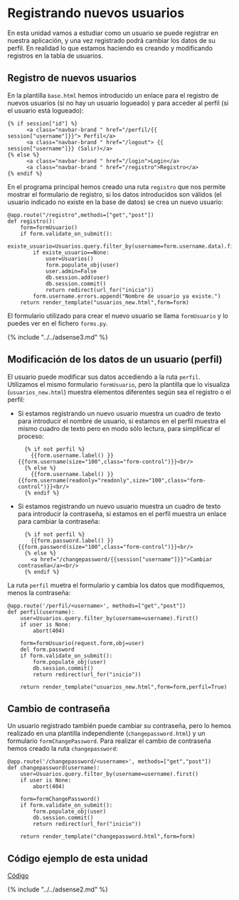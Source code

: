 # Registrando nuevos usuarios

En esta unidad vamos a estudiar como un usuario se puede registrar en nuestra aplicación, y una vez registrado podrá cambiar los datos de su perfil. En realidad lo que estamos haciendo es creando y modificando registros en la tabla de usuarios.

## Registro de nuevos usuarios

En la plantilla `base.html` hemos introducido un enlace para el registro de nuevos usuarios (si no hay un usuario logueado) y para acceder al perfil (si el usuario está logueado):

	{% if session["id"] %}
          <a class="navbar-brand " href="/perfil/{{ session["username"]}}"> Perfil</a>
          <a class="navbar-brand " href="/logout"> {{ session["username"]}} (Salir)</a>
    {% else %}
          <a class="navbar-brand " href="/login">Login</a>
          <a class="navbar-brand " href="/registro">Registro</a>
    {% endif %}

En el programa principal hemos creado una ruta `registro` que nos permite mostrar el formulario de registro, si los datos introducidos son válidos (el usuario indicado no existe en la base de datos) se crea un nuevo usuario:

	@app.route("/registro",methods=["get","post"])
	def registro():
		form=formUsuario()
		if form.validate_on_submit():
			existe_usuario=Usuarios.query.filter_by(username=form.username.data).first()
			if existe_usuario==None:
				user=Usuarios()
				form.populate_obj(user)
				user.admin=False
				db.session.add(user)
				db.session.commit()
				return redirect(url_for("inicio"))
			form.username.errors.append("Nombre de usuario ya existe.")
		return render_template("usuarios_new.html",form=form)

El formulario utilizado para crear el nuevo usuario se llama `formUsuario` y lo puedes ver en el fichero `forms.py`. 

{% include "../../adsense3.md" %}

## Modificación de los datos de un usuario (perfil)

El usuario puede modificar sus datos accediendo a la ruta `perfil`. Utilizamos el mismo formulario `formUsuario`, pero la plantilla que lo visualiza (`usuarios_new.html`) muestra elementos diferentes según sea el registro o el perfil:

* Si estamos registrando un nuevo usuario muestra un cuadro de texto para introducir el nombre de usuario, si estamos en el perfil muestra el mismo cuadro de texto pero en modo sólo lectura, para simplificar el proceso:

		{% if not perfil %}
          {{form.username.label() }}{{form.username(size="100",class="form-control")}}<br/>
        {% else %}
          {{form.username.label() }}{{form.username(readonly="readonly",size="100",class="form-control")}}<br/>
        {% endif %} 

* Si estamos registrando un nuevo usuario muestra un cuadro de texto para introducir la contraseña, si estamos en el perfil muestra un enlace para cambiar la contraseña:

		{% if not perfil %}
          {{form.password.label() }}{{form.password(size="100",class="form-control")}}<br/>
        {% else %}
          <a href="/changepassword/{{session["username"]}}">Cambiar contraseña</a><br/>
        {% endif %}

La ruta `perfil` muetra el formulario y cambia los datos que modifiquemos, menos la contraseña:

	@app.route('/perfil/<username>', methods=["get","post"])
	def perfil(username):
		user=Usuarios.query.filter_by(username=username).first()
		if user is None:
			abort(404)	

		form=formUsuario(request.form,obj=user)
		del form.password	
		if form.validate_on_submit():
			form.populate_obj(user)
			db.session.commit()
			return redirect(url_for("inicio"))	

		return render_template("usuarios_new.html",form=form,perfil=True)

## Cambio de contraseña

Un usuario registrado también puede cambiar su contraseña, pero lo hemos realizado en una plantilla independiente (`changepassword.html`) y un formulario `formChangePassword`. Para realizar el cambio de contraseña hemos creado la ruta `changepassword`:

	@app.route('/changepassword/<username>', methods=["get","post"])
	def changepassword(username):
		user=Usuarios.query.filter_by(username=username).first()
		if user is None:
			abort(404)	

		form=formChangePassword()
		if form.validate_on_submit():
			form.populate_obj(user)
			db.session.commit()
			return redirect(url_for("inicio"))	

		return render_template("changepassword.html",form=form)

## Código ejemplo de esta unidad

[Código](https://github.com/josedom24/curso_flask/tree/master/ejemplos/u28)

{% include "../../adsense2.md" %}